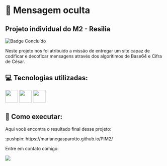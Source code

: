 #  :shushing_face: Mensagem oculta
## Projeto individual do M2 - Resilia
![Badge Concluído](http://img.shields.io/static/v1?label=STATUS&message=CONCLUÍDO&color=GREEN&style=for-the-badge)
<p>Neste projeto nos foi atribuido a missão de entregar um site capaz de codificar e decoficar mensagens através dos algoritimos de Base64 e Cifra de César.</p>


## :computer: Tecnologias utilizadas:
<div>
<img src="https://cdn.jsdelivr.net/gh/devicons/devicon/icons/html5/html5-original.svg" width="40" height="40" />
<img src="https://cdn.jsdelivr.net/gh/devicons/devicon/icons/css3/css3-original.svg" width="40" height="40" />
<img src="https://cdn.jsdelivr.net/gh/devicons/devicon/icons/javascript/javascript-original.svg" width="40" height="40" />
</div>
          

## :wrench:  Como executar:
Aqui você encontra o resultado final desse projeto:
<p>:pushpin: https://marianegasparotto.github.io/PIM2/ </p>


<p>Entre em contato comigo:</p> <p>  <a href="https://www.linkedin.com/in/mari-santos-g-181a6525a/" target="_blank"><img src="https://img.shields.io/badge/-LinkedIn-%230077B5?style=for-the-badge&logo=linkedin&logoColor=white" target="_blank"></a>   </p>
